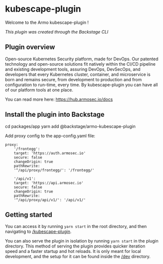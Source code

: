 # kubescape-plugin

Welcome to the Armo kubescape-plugin !

_This plugin was created through the Backstage CLI_

## Plugin overview
Open-source Kubernetes Security platform, made for DevOps.
Our patented technology and open-source solutions fit natively within the CI/CD pipeline and existing development tools, 
assuring DevOps, DevSecOps, and developers that every Kubernetes cluster, container, and microservice is born and remains secure,
from development to production and from configuration to run-time, every time.
By kubescape-plugin you can have all of our platform tools at one place.

You can read more here:
https://hub.armosec.io/docs

## Install the plugin into Backstage

cd packages/app
yarn add @backstage/armo-kubescape-plugin

Add proxy config to the app-config.yaml file:
    
    proxy:
        '/frontegg':
        target: 'https://auth.armosec.io'
        secure: false
        changeOrigin: true
        pathRewrite:
        '^/api/proxy/frontegg/': '/frontegg/'
        
        '/api/v1':
        target: 'https://api.armosec.io'
        secure: false
        changeOrigin: true
        pathRewrite:
        '^/api/proxy/api/v1/': '/api/v1/'


## Getting started

You can access it by running `yarn start` in the root directory, and then navigating to [/kubescape-plugin](http://localhost:3000/kubescape-plugin).

You can also serve the plugin in isolation by running `yarn start` in the plugin directory.
This method of serving the plugin provides quicker iteration speed and a faster startup and hot reloads.
It is only meant for local development, and the setup for it can be found inside the [/dev](./dev) directory.
